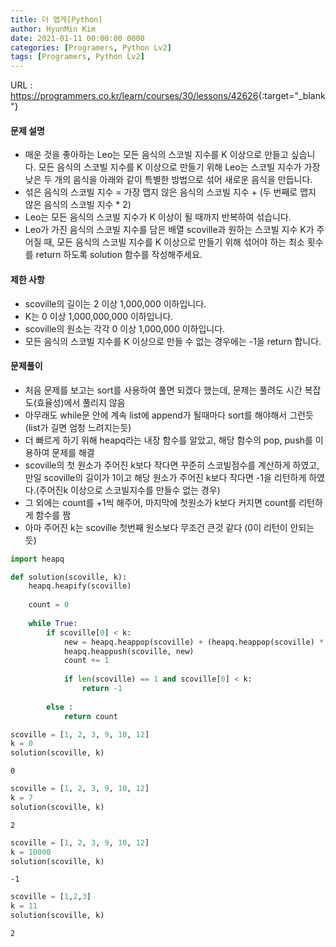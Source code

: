 ```yaml
---
title: 더 맵게[Python]
author: HyunMin Kim
date: 2021-01-11 00:00:00 0000
categories: [Programers, Python Lv2]
tags: [Programers, Python Lv2]
---
```


URL : <https://programmers.co.kr/learn/courses/30/lessons/42626>{:target="_blank"}

#### 문제 설명
- 매운 것을 좋아하는 Leo는 모든 음식의 스코빌 지수를 K 이상으로 만들고 싶습니다. 모든 음식의 스코빌 지수를 K 이상으로 만들기 위해 Leo는 스코빌 지수가 가장 낮은 두 개의 음식을 아래와 같이 특별한 방법으로 섞어 새로운 음식을 만듭니다.
- 섞은 음식의 스코빌 지수 = 가장 맵지 않은 음식의 스코빌 지수 + (두 번째로 맵지 않은 음식의 스코빌 지수 * 2)
- Leo는 모든 음식의 스코빌 지수가 K 이상이 될 때까지 반복하여 섞습니다.
- Leo가 가진 음식의 스코빌 지수를 담은 배열 scoville과 원하는 스코빌 지수 K가 주어질 때, 모든 음식의 스코빌 지수를 K 이상으로 만들기 위해 섞어야 하는 최소 횟수를 return 하도록 solution 함수를 작성해주세요.

#### 제한 사항
- scoville의 길이는 2 이상 1,000,000 이하입니다.
- K는 0 이상 1,000,000,000 이하입니다.
- scoville의 원소는 각각 0 이상 1,000,000 이하입니다.
- 모든 음식의 스코빌 지수를 K 이상으로 만들 수 없는 경우에는 -1을 return 합니다.


#### 문제풀이
- 처음 문제를 보고는 sort를 사용하여 풀면 되겠다 했는데, 문제는 풀려도 시간 복잡도(효율성)에서 풀리지 않음
- 아무래도 while문 안에 계속 list에 append가 될때마다 sort를 해야해서 그런듯 (list가 길면 엄청 느려지는듯)
- 더 빠르게 하기 위해 heapq라는 내장 함수를 알았고, 해당 함수의 pop, push를 이용하여 문제를 해결
- scoville의 첫 원소가 주어진 k보다 작다면 꾸준히 스코빌점수를 계산하게 하였고, 만일 scoville의 길이가 1이고 해당 원소가 주어진 k보다 작다면 -1을 리턴하게 하였다.(주어진k 이상으로 스코빌지수를 만들수 없는 경우)
- 그 외에는 count를 +1씩 해주어, 마지막에 첫원소가 k보다 커지면 count를 리턴하게 함수를 짬
- 아마 주어진 k는 scoville 첫번째 원소보다 무조건 큰것 같다 (0이 리턴이 안되는듯)


```python
import heapq

def solution(scoville, k):
    heapq.heapify(scoville)
    
    count = 0
    
    while True:    
        if scoville[0] < k:
            new = heapq.heappop(scoville) + (heapq.heappop(scoville) * 2)
            heapq.heappush(scoville, new)
            count += 1
            
            if len(scoville) == 1 and scoville[0] < k:
                return -1
            
        else :
            return count
```


```python
scoville = [1, 2, 3, 9, 10, 12]
k = 0
solution(scoville, k)
```




    0




```python
scoville = [1, 2, 3, 9, 10, 12]
k = 7
solution(scoville, k)
```




    2




```python
scoville = [1, 2, 3, 9, 10, 12]
k = 10000
solution(scoville, k)
```




    -1




```python
scoville = [1,2,3] 
k = 11
solution(scoville, k)
```




    2


